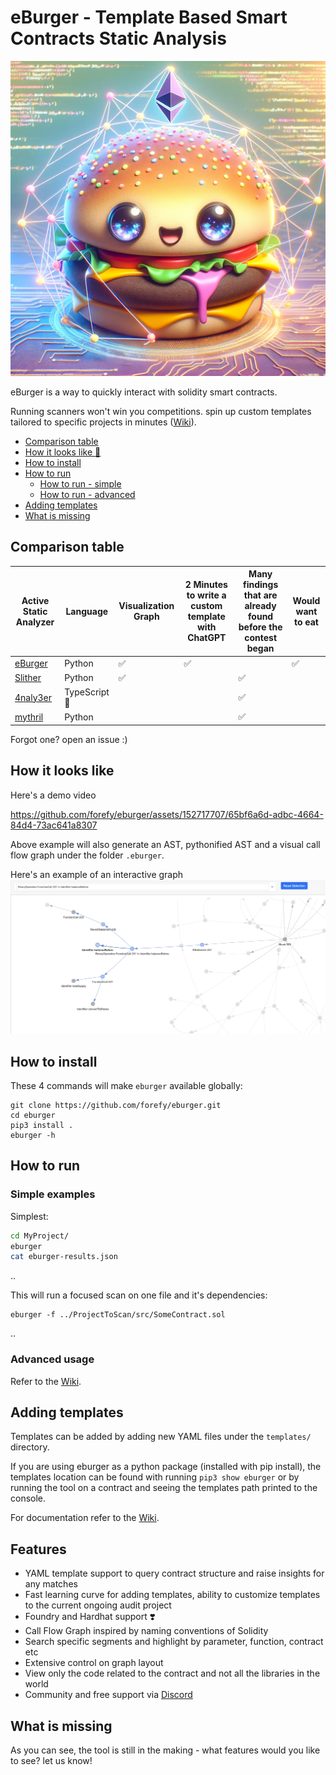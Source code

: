 # eBurger - Template Based Smart Contracts Static Analysis

<img src="static/eburger.png?raw=true" alt="eBurger" width="600"/>

eBurger is a way to quickly interact with solidity smart contracts.

Running scanners won't win you competitions. spin up custom templates tailored to specific projects in minutes ([Wiki](https://github.com/forefy/eburger/wiki)).

- [Comparison table](#comparison-table)
- [How it looks like 👀](#how-it-looks-like)
- [How to install](#how-to-install)
- [How to run](#how-to-run)
    - [How to run - simple](#simple-examples)
    - [How to run - advanced](#advanced-usage)
- [Adding templates](#adding-templates)
- [What is missing](#what-is-missing)


## Comparison table
| Active Static Analyzer                                 | Language        | Visualization Graph    | 2 Minutes to write a custom template with ChatGPT    | Many findings that are already found before the contest began | Would want to eat |
|--------------------------------------------------------|-----------------|------------------------|-------------------------------------------------------|---------------------------------------------------------------|-------------------|
| [eBurger](https://github.com/forefy/eburger)           | Python          | ✅                     | ✅                                                    |                                                               | ✅                |
| [Slither](https://github.com/crytic/slither)           | Python          | ✅                     |                                                       | ✅                                                            |                   |
| [4naly3er](https://github.com/Picodes/4naly3er)        | TypeScript 🤮   |                        |                                                       | ✅                                                            |                   |
| [mythril](https://github.com/Consensys/mythril)        | Python          |                        |                                                       | ✅                                                            |                   |

Forgot one? open an issue :)

## How it looks like

Here's a demo video

https://github.com/forefy/eburger/assets/152717707/65bf6a6d-adbc-4664-84d4-73ac641a8307

Above example will also generate an AST, pythonified AST and a visual call flow graph under the folder `.eburger`.

Here's an example of an interactive graph
![eBurger](static/network_graph.png?raw=true "eBurger Network Graph")

## How to install
These 4 commands will make `eburger` available globally:
```
git clone https://github.com/forefy/eburger.git
cd eburger
pip3 install .
eburger -h
```

## How to run

### Simple examples
Simplest:
```bash
cd MyProject/
eburger
cat eburger-results.json
```
..

This will run a focused scan on one file and it's dependencies:
```
eburger -f ../ProjectToScan/src/SomeContract.sol
```
..


### Advanced usage
Refer to the [Wiki](https://github.com/forefy/eburger/wiki/Advanced-usage).


## Adding templates
Templates can be added by adding new YAML files under the `templates/` directory.

If you are using eburger as a python package (installed with pip install), the templates location can be found with running `pip3 show eburger` or by running the tool on a contract and seeing the templates path printed to the console.

For documentation refer to the [Wiki](https://github.com/forefy/eburger/wiki/Templates).


## Features
- YAML template support to query contract structure and raise insights for any matches
- Fast learning curve for adding templates, ability to customize templates to the current ongoing audit project
- Foundry and Hardhat support ❣️
- Call Flow Graph inspired by naming conventions of Solidity
- Search specific segments and highlight by parameter, function, contract etc
- Extensive control on graph layout
- View only the code related to the contract and not all the libraries in the world
- Community and free support via [Discord](discord.gg/WaVMpBtxdB)


## What is missing
As you can see, the tool is still in the making - what features would you like to see? let us know!
